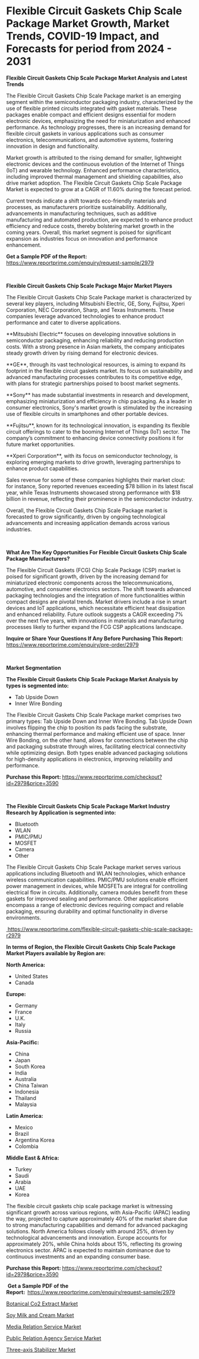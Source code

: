 <p><h1>Flexible Circuit Gaskets Chip Scale Package Market Growth, Market Trends, COVID-19 Impact, and Forecasts for period from 2024 - 2031</h1></p><p><strong>Flexible Circuit Gaskets Chip Scale Package Market Analysis and Latest Trends</strong></p>
<p><p>The Flexible Circuit Gaskets Chip Scale Package market is an emerging segment within the semiconductor packaging industry, characterized by the use of flexible printed circuits integrated with gasket materials. These packages enable compact and efficient designs essential for modern electronic devices, emphasizing the need for miniaturization and enhanced performance. As technology progresses, there is an increasing demand for flexible circuit gaskets in various applications such as consumer electronics, telecommunications, and automotive systems, fostering innovation in design and functionality.</p><p>Market growth is attributed to the rising demand for smaller, lightweight electronic devices and the continuous evolution of the Internet of Things (IoT) and wearable technology. Enhanced performance characteristics, including improved thermal management and shielding capabilities, also drive market adoption. The Flexible Circuit Gaskets Chip Scale Package Market is expected to grow at a CAGR of 11.60% during the forecast period. </p><p>Current trends indicate a shift towards eco-friendly materials and processes, as manufacturers prioritize sustainability. Additionally, advancements in manufacturing techniques, such as additive manufacturing and automated production, are expected to enhance product efficiency and reduce costs, thereby bolstering market growth in the coming years. Overall, this market segment is poised for significant expansion as industries focus on innovation and performance enhancement.</p></p>
<p><strong>Get a Sample PDF of the Report:&nbsp;</strong> <a href="https://www.reportprime.com/enquiry/request-sample/2979?utm_campaign=1571&utm_medium=2&utm_source=Github&utm_content=ia&utm_term=28102024&utm_id=flexible-circuit-gaskets-chip-scale-package">https://www.reportprime.com/enquiry/request-sample/2979</a></p>
<p>&nbsp;</p>
<p><strong>Flexible Circuit Gaskets Chip Scale Package Major Market Players</strong></p>
<p><p>The Flexible Circuit Gaskets Chip Scale Package market is characterized by several key players, including Mitsubishi Electric, GE, Sony, Fujitsu, Xperi Corporation, NEC Corporation, Sharp, and Texas Instruments. These companies leverage advanced technologies to enhance product performance and cater to diverse applications.</p><p>**Mitsubishi Electric** focuses on developing innovative solutions in semiconductor packaging, enhancing reliability and reducing production costs. With a strong presence in Asian markets, the company anticipates steady growth driven by rising demand for electronic devices.</p><p>**GE**, through its vast technological resources, is aiming to expand its footprint in the flexible circuit gaskets market. Its focus on sustainability and advanced manufacturing processes contributes to its competitive edge, with plans for strategic partnerships poised to boost market segments.</p><p>**Sony** has made substantial investments in research and development, emphasizing miniaturization and efficiency in chip packaging. As a leader in consumer electronics, Sony's market growth is stimulated by the increasing use of flexible circuits in smartphones and other portable devices.</p><p>**Fujitsu**, known for its technological innovation, is expanding its flexible circuit offerings to cater to the booming Internet of Things (IoT) sector. The company’s commitment to enhancing device connectivity positions it for future market opportunities.</p><p>**Xperi Corporation**, with its focus on semiconductor technology, is exploring emerging markets to drive growth, leveraging partnerships to enhance product capabilities.</p><p>Sales revenue for some of these companies highlights their market clout: for instance, Sony reported revenues exceeding $78 billion in its latest fiscal year, while Texas Instruments showcased strong performance with $18 billion in revenue, reflecting their prominence in the semiconductor industry.</p><p>Overall, the Flexible Circuit Gaskets Chip Scale Package market is forecasted to grow significantly, driven by ongoing technological advancements and increasing application demands across various industries.</p></p>
<p>&nbsp;</p>
<p><strong>What Are The Key Opportunities For Flexible Circuit Gaskets Chip Scale Package Manufacturers?</strong></p>
<p><p>The Flexible Circuit Gaskets (FCG) Chip Scale Package (CSP) market is poised for significant growth, driven by the increasing demand for miniaturized electronic components across the telecommunications, automotive, and consumer electronics sectors. The shift towards advanced packaging technologies and the integration of more functionalities within compact designs are pivotal trends. Market drivers include a rise in smart devices and IoT applications, which necessitate efficient heat dissipation and enhanced reliability. Future outlook suggests a CAGR exceeding 7% over the next five years, with innovations in materials and manufacturing processes likely to further expand the FCG CSP applications landscape.</p></p>
<p><strong>Inquire or Share Your Questions If Any Before Purchasing This Report:</strong> <a href="https://www.reportprime.com/enquiry/pre-order/2979?utm_campaign=1571&utm_medium=2&utm_source=Github&utm_content=ia&utm_term=28102024&utm_id=flexible-circuit-gaskets-chip-scale-package">https://www.reportprime.com/enquiry/pre-order/2979</a></p>
<p>&nbsp;</p>
<p><strong>Market Segmentation</strong></p>
<p><strong>The Flexible Circuit Gaskets Chip Scale Package Market Analysis by types is segmented into:</strong></p>
<p><ul><li>Tab Upside Down</li><li>Inner Wire Bonding</li></ul></p>
<p><p>The Flexible Circuit Gaskets Chip Scale Package market comprises two primary types: Tab Upside Down and Inner Wire Bonding. Tab Upside Down involves flipping the chip to position its pads facing the substrate, enhancing thermal performance and making efficient use of space. Inner Wire Bonding, on the other hand, allows for connections between the chip and packaging substrate through wires, facilitating electrical connectivity while optimizing design. Both types enable advanced packaging solutions for high-density applications in electronics, improving reliability and performance.</p></p>
<p><strong>Purchase this Report:&nbsp;</strong><a href="https://www.reportprime.com/checkout?id=2979&price=3590&utm_campaign=1571&utm_medium=2&utm_source=Github&utm_content=ia&utm_term=28102024&utm_id=flexible-circuit-gaskets-chip-scale-package">https://www.reportprime.com/checkout?id=2979&price=3590</a></p>
<p>&nbsp;</p>
<p><strong>The Flexible Circuit Gaskets Chip Scale Package Market Industry Research by Application is segmented into:</strong></p>
<p><ul><li>Bluetooth</li><li>WLAN</li><li>PMIC/PMU</li><li>MOSFET</li><li>Camera</li><li>Other</li></ul></p>
<p><p>The Flexible Circuit Gaskets Chip Scale Package market serves various applications including Bluetooth and WLAN technologies, which enhance wireless communication capabilities. PMIC/PMU solutions enable efficient power management in devices, while MOSFETs are integral for controlling electrical flow in circuits. Additionally, camera modules benefit from these gaskets for improved sealing and performance. Other applications encompass a range of electronic devices requiring compact and reliable packaging, ensuring durability and optimal functionality in diverse environments.</p></p>
<p><a href="https://www.reportprime.com/flexible-circuit-gaskets-chip-scale-package-r2979?utm_campaign=1571&utm_medium=2&utm_source=Github&utm_content=ia&utm_term=28102024&utm_id=flexible-circuit-gaskets-chip-scale-package">&nbsp;https://www.reportprime.com/flexible-circuit-gaskets-chip-scale-package-r2979</a></p>
<p><strong>In terms of Region, the Flexible Circuit Gaskets Chip Scale Package Market Players available by Region are:</strong></p>
<p>
    <p> <strong> North America: </strong>
        <ul>
            <li>United States</li>
            <li>Canada</li>
        </ul>
        </p> 
    <p> <strong> Europe: </strong>
        <ul>
            <li>Germany</li>
            <li>France</li>
            <li>U.K.</li>
            <li>Italy</li>
            <li>Russia</li>
        </ul>
        </p> 
    <p> <strong> Asia-Pacific: </strong>
        <ul>
            <li>China</li>
            <li>Japan</li>
            <li>South Korea</li>
            <li>India</li>
            <li>Australia</li>
            <li>China Taiwan</li>
            <li>Indonesia</li>
            <li>Thailand</li>
            <li>Malaysia</li>
        </ul>
        </p> 
    <p> <strong> Latin America: </strong>
        <ul>
            <li>Mexico</li>
            <li>Brazil</li>
            <li>Argentina Korea</li>
            <li>Colombia</li>
        </ul>
        </p> 
    <p> <strong> Middle East & Africa: </strong>
        <ul>
            <li>Turkey</li>
            <li>Saudi</li>
            <li>Arabia</li>
            <li>UAE</li>
            <li>Korea</li>
        </ul>
    </p>
    </p>
<p><p>The flexible circuit gaskets chip scale package market is witnessing significant growth across various regions, with Asia-Pacific (APAC) leading the way, projected to capture approximately 40% of the market share due to strong manufacturing capabilities and demand for advanced packaging solutions. North America follows closely with around 25%, driven by technological advancements and innovation. Europe accounts for approximately 20%, while China holds about 15%, reflecting its growing electronics sector. APAC is expected to maintain dominance due to continuous investments and an expanding consumer base.</p></p>
<p><strong>Purchase this Report: </strong><a href="https://www.reportprime.com/checkout?id=2979&price=3590&utm_campaign=1571&utm_medium=2&utm_source=Github&utm_content=ia&utm_term=28102024&utm_id=flexible-circuit-gaskets-chip-scale-package">https://www.reportprime.com/checkout?id=2979&price=3590</a></p>
<p>&nbsp;<strong>Get a Sample PDF of the Report:&nbsp;&nbsp;</strong><a href="https://www.reportprime.com/enquiry/request-sample/2979?utm_campaign=1571&utm_medium=2&utm_source=Github&utm_content=ia&utm_term=28102024&utm_id=flexible-circuit-gaskets-chip-scale-package">https://www.reportprime.com/enquiry/request-sample/2979</a></p>
<p><strong></strong></p>
<p><p><a href="https://www.linkedin.com/pulse/global-botanical-co2-extract-market-pulse-trends-growth-analysis-tovcc?utm_campaign=1571&utm_medium=2&utm_source=Github&utm_content=ia&utm_term=28102024&utm_id=flexible-circuit-gaskets-chip-scale-package">Botanical Co2 Extract Market</a></p><p><a href="https://www.linkedin.com/pulse/global-soy-milk-cream-134-cagr-forecast-2024-2031-marketixir-9oibc?utm_campaign=1571&utm_medium=2&utm_source=Github&utm_content=ia&utm_term=28102024&utm_id=flexible-circuit-gaskets-chip-scale-package">Soy Milk and Cream Market</a></p><p><a href="https://www.linkedin.com/pulse/global-media-relation-service-market-trends-analysis-future-6ah7e?utm_campaign=1571&utm_medium=2&utm_source=Github&utm_content=ia&utm_term=28102024&utm_id=flexible-circuit-gaskets-chip-scale-package">Media Relation Service Market</a></p><p><a href="https://www.linkedin.com/pulse/global-public-relation-agency-service-industry-analysis-vgjje?utm_campaign=1571&utm_medium=2&utm_source=Github&utm_content=ia&utm_term=28102024&utm_id=flexible-circuit-gaskets-chip-scale-package">Public Relation Agency Service Market</a></p><p><a href="https://www.linkedin.com/pulse/decoding-three-axis-stabilizer-market-signals-growth-algorithms-qzzdc?utm_campaign=1571&utm_medium=2&utm_source=Github&utm_content=ia&utm_term=28102024&utm_id=flexible-circuit-gaskets-chip-scale-package">Three-axis Stabilizer Market</a></p></p>